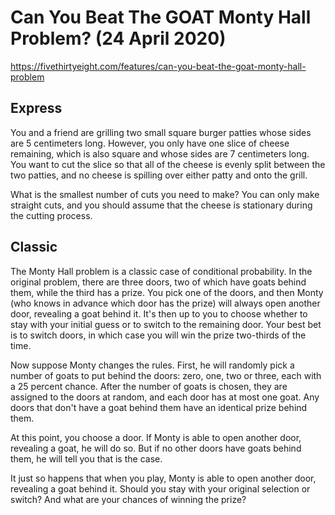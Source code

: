 # Can You Beat The GOAT Monty Hall Problem? (24 April 2020)

https://fivethirtyeight.com/features/can-you-beat-the-goat-monty-hall-problem

## Express

You and a friend are grilling two small square burger patties whose sides are 5 centimeters long.
However, you only have one slice of cheese remaining, which is also square and whose sides are 7 centimeters long.
You want to cut the slice so that all of the cheese is evenly split between the two patties, and no cheese is spilling over either patty and onto the grill.

What is the smallest number of cuts you need to make?
You can only make straight cuts, and you should assume that the cheese is stationary during the cutting process.

## Classic

The Monty Hall problem is a classic case of conditional probability.
In the original problem, there are three doors, two of which have goats behind them, while the third has a prize.
You pick one of the doors, and then Monty (who knows in advance which door has the prize) will always open another door, revealing a goat behind it.
It's then up to you to choose whether to stay with your initial guess or to switch to the remaining door.
Your best bet is to switch doors, in which case you will win the prize two-thirds of the time.

Now suppose Monty changes the rules.
First, he will randomly pick a number of goats to put behind the doors: zero, one, two or three, each with a 25 percent chance.
After the number of goats is chosen, they are assigned to the doors at random, and each door has at most one goat.
Any doors that don't have a goat behind them have an identical prize behind them.

At this point, you choose a door.
If Monty is able to open another door, revealing a goat, he will do so.
But if no other doors have goats behind them, he will tell you that is the case.

It just so happens that when you play, Monty is able to open another door, revealing a goat behind it.
Should you stay with your original selection or switch?
And what are your chances of winning the prize?

